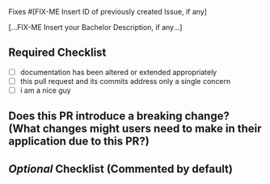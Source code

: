 <!--
Thank you for your pull request.
Contributors guide: ./CONTRIBUTING.adoc
Development info:   ./README.adoc
-->

Fixes #[FIX-ME Insert ID of previously created Issue, if any]

[...FIX-ME Insert your Bachelor Description, if any...]

## **Required Checklist**

<!-- FIX-ME: insert an "x" into the square brackets to verify that you've checked the required checklist entries. -->

- [ ] documentation has been altered or extended appropriately
- [ ] this pull request and its commits address only a single concern
- [ ] i am a nice guy

## Does this PR introduce a breaking change? (What changes might users need to make in their application due to this PR?)


## _Optional_ Checklist (Commented by default)

<!-- FIX-ME: Remove the below comment delimiters when applicable. do not remove comment delimiters if checklist entry would be unchecked!! -->

<!-- - [x] pre-commit was installed in local development environment (if not, a GitHub workflow will run pre-commit once you create the request) -->

<!-- - [x] my commits are small, single-purpose, detailed and maybe even follow the [conventional commit specification](https://gist.github.com/JonasPammer/4ea577854ae10afe644bff366d7b2a8a) for extra convenience of the reviewer -->
